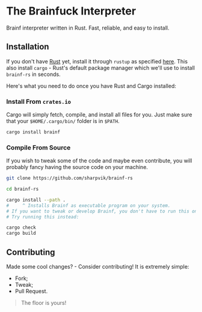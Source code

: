 # The Brainfuck Interpreter

Brainf interpreter written in Rust. Fast, reliable, and easy to install.



## Installation

If you don't have [Rust](https://rust-lang.org/) yet, install it through
`rustup` as specified [here](https://www.rust-lang.org/tools/install). This
also install `cargo` - Rust's default package manager which we'll use to
install `brainf-rs` in seconds.

Here's what you need to do once you have Rust and Cargo installed:


### Install From `crates.io`

Cargo will simply fetch, compile, and install all files for you. Just make sure
that your `$HOME/.cargo/bin/` folder is in `$PATH`.

```bash
cargo install brainf
```


### Compile From Source

If you wish to tweak some of the code and maybe even contribute, you will
probably fancy having the source code on your machine.

```bash
git clone https://github.com/sharpvik/brainf-rs

cd brainf-rs

cargo install --path .
#     ^ Installs Brainf as executable program on your system.
# If you want to tweak or develop Brainf, you don't have to run this one.
# Try running this instead:

cargo check
cargo build
```



## Contributing

Made some cool changes? - Consider contributing! It is extremely  simple:

- Fork;
- Tweak;
- Pull Request.

> The floor is yours!
